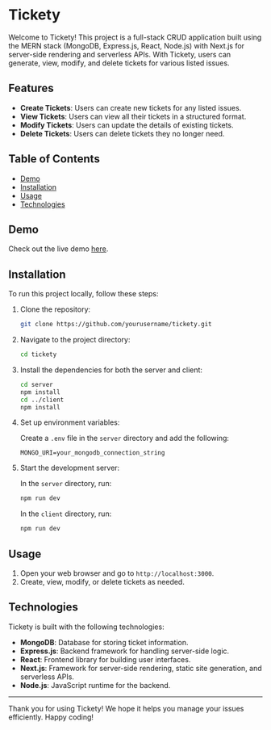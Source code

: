 # Tickety

Welcome to Tickety! This project is a full-stack CRUD application built using the MERN stack (MongoDB, Express.js, React, Node.js) with Next.js for server-side rendering and serverless APIs. With Tickety, users can generate, view, modify, and delete tickets for various listed issues.

## Features

- **Create Tickets**: Users can create new tickets for any listed issues.
- **View Tickets**: Users can view all their tickets in a structured format.
- **Modify Tickets**: Users can update the details of existing tickets.
- **Delete Tickets**: Users can delete tickets they no longer need.

## Table of Contents

- [Demo](#demo)
- [Installation](#installation)
- [Usage](#usage)
- [Technologies](#technologies)

## Demo

Check out the live demo [here](https://tickety-six.vercel.app).

## Installation

To run this project locally, follow these steps:

1. Clone the repository:
    ```bash
    git clone https://github.com/yourusername/tickety.git
    ```
2. Navigate to the project directory:
    ```bash
    cd tickety
    ```
3. Install the dependencies for both the server and client:
    ```bash
    cd server
    npm install
    cd ../client
    npm install
    ```
4. Set up environment variables:

    Create a `.env` file in the `server` directory and add the following:
    ```
    MONGO_URI=your_mongodb_connection_string
    ```

5. Start the development server:

    In the `server` directory, run:
    ```bash
    npm run dev
    ```

    In the `client` directory, run:
    ```bash
    npm run dev
    ```

## Usage

1. Open your web browser and go to `http://localhost:3000`.
2. Create, view, modify, or delete tickets as needed.

## Technologies

Tickety is built with the following technologies:

- **MongoDB**: Database for storing ticket information.
- **Express.js**: Backend framework for handling server-side logic.
- **React**: Frontend library for building user interfaces.
- **Next.js**: Framework for server-side rendering, static site generation, and serverless APIs.
- **Node.js**: JavaScript runtime for the backend.


---

Thank you for using Tickety! We hope it helps you manage your issues efficiently. Happy coding!
